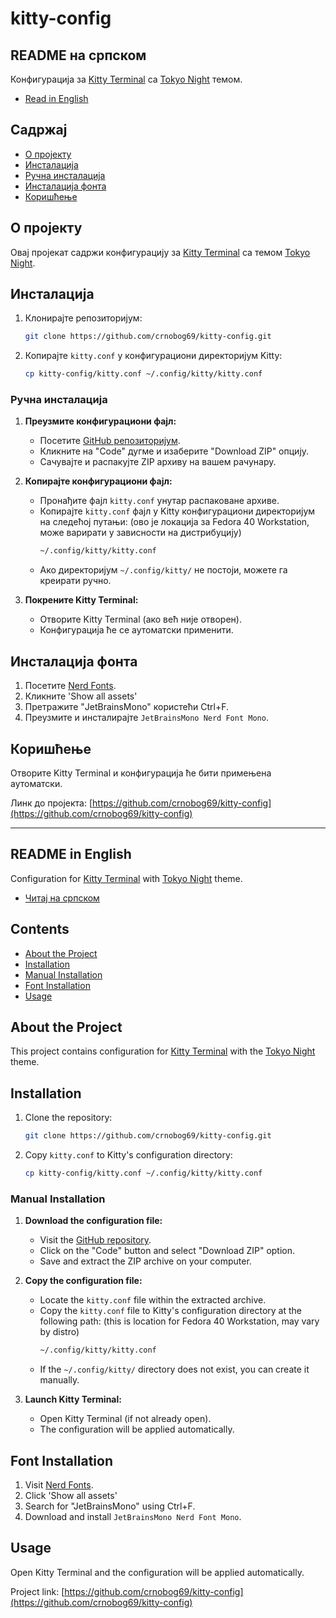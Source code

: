 # kitty-config

## README на српском

Конфигурација за [Kitty Terminal](https://sw.kovidgoyal.net/kitty/) са [Tokyo Night](https://github.com/enkia/tokyo-night-vscode-theme) темом.

- [Read in English](#readme-in-english)

## Садржај

- [О пројекту](#о-пројекту)
- [Инсталација](#инсталација)
- [Ручна инсталација](#ручна-инсталација)
- [Инсталација фонта](#инсталација-фонта)
- [Коришћење](#коришћење)

## О пројекту

Овај пројекат садржи конфигурацију за [Kitty Terminal](https://sw.kovidgoyal.net/kitty/) са темом [Tokyo Night](https://github.com/enkia/tokyo-night-vscode-theme).

## Инсталација

1. Клонирајте репозиторијум:
    ```bash
    git clone https://github.com/crnobog69/kitty-config.git
    ```
2. Копирајте `kitty.conf` у конфигурациони директоријум Kitty:
    ```bash
    cp kitty-config/kitty.conf ~/.config/kitty/kitty.conf
    ```

### Ручна инсталација

1. **Преузмите конфигурациони фајл:**
   - Посетите [GitHub репозиторијум](https://github.com/crnobog69/kitty-config).
   - Кликните на "Code" дугме и изаберите "Download ZIP" опцију.
   - Сачувајте и распакујте ZIP архиву на вашем рачунару.

2. **Копирајте конфигурациони фајл:**
   - Пронађите фајл `kitty.conf` унутар распаковане архиве.
   - Копирајте `kitty.conf` фајл у Kitty конфигурациони директоријум на следећој путањи:
    (ово је локација за Fedora 40 Workstation, може варирати у зависности на дистрибуцију)
     ```bash
     ~/.config/kitty/kitty.conf
     ```
   - Ако директоријум `~/.config/kitty/` не постоји, можете га креирати ручно.

3. **Покрените Kitty Terminal:**
   - Отворите Kitty Terminal (ако већ није отворен).
   - Конфигурација ће се аутоматски применити.

## Инсталација фонта

1. Посетите [Nerd Fonts](https://github.com/ryanoasis/nerd-fonts/releases).
2. Кликните 'Show all assets'
3. Претражите "JetBrainsMono" користећи Ctrl+F.
4. Преузмите и инсталирајте `JetBrainsMono Nerd Font Mono`.


## Коришћење

Отворите Kitty Terminal и конфигурација ће бити примењена аутоматски.



Линк до пројекта: [https://github.com/crnobog69/kitty-config](https://github.com/crnobog69/kitty-config)

---

## README in English

Configuration for [Kitty Terminal](https://sw.kovidgoyal.net/kitty/) with [Tokyo Night](https://github.com/enkia/tokyo-night-vscode-theme) theme.

- [Читај на српском](#readme-на-српском)

## Contents

- [About the Project](#about-the-project)
- [Installation](#installation)
- [Manual Installation](#manual-installation)
- [Font Installation](#font-installation)
- [Usage](#usage)

## About the Project

This project contains configuration for [Kitty Terminal](https://sw.kovidgoyal.net/kitty/) with the [Tokyo Night](https://github.com/enkia/tokyo-night-vscode-theme) theme.

## Installation

1. Clone the repository:
    ```bash
    git clone https://github.com/crnobog69/kitty-config.git
    ```
2. Copy `kitty.conf` to Kitty's configuration directory:
    ```bash
    cp kitty-config/kitty.conf ~/.config/kitty/kitty.conf
    ```

### Manual Installation

1. **Download the configuration file:**
   - Visit the [GitHub repository](https://github.com/crnobog69/kitty-config).
   - Click on the "Code" button and select "Download ZIP" option.
   - Save and extract the ZIP archive on your computer.

2. **Copy the configuration file:**
   - Locate the `kitty.conf` file within the extracted archive.
   - Copy the `kitty.conf` file to Kitty's configuration directory at the following path:
    (this is location for Fedora 40 Workstation, may vary by distro)
     ```bash
     ~/.config/kitty/kitty.conf
     ```
   - If the `~/.config/kitty/` directory does not exist, you can create it manually.

3. **Launch Kitty Terminal:**
   - Open Kitty Terminal (if not already open).
   - The configuration will be applied automatically.

## Font Installation

1. Visit [Nerd Fonts](https://github.com/ryanoasis/nerd-fonts/releases).
2. Click 'Show all assets'
3. Search for "JetBrainsMono" using Ctrl+F.
4. Download and install `JetBrainsMono Nerd Font Mono`.

## Usage

Open Kitty Terminal and the configuration will be applied automatically.



Project link: [https://github.com/crnobog69/kitty-config](https://github.com/crnobog69/kitty-config)
